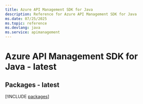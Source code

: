 ```yaml
---
title: Azure API Management SDK for Java
description: Reference for Azure API Management SDK for Java
ms.date: 07/25/2025
ms.topic: reference
ms.devlang: java
ms.service: apimanagement
---
```

# Azure API Management SDK for Java - latest
## Packages - latest
[!INCLUDE [packages](api-management-index.md)]